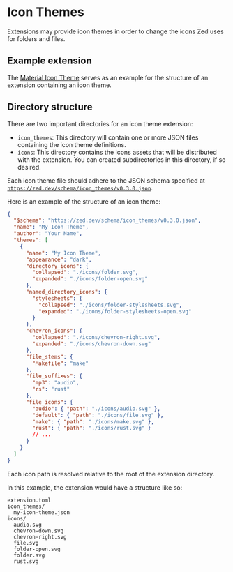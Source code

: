 # Icon Themes

Extensions may provide icon themes in order to change the icons Zed uses for folders and files.

## Example extension

The [Material Icon Theme](https://github.com/zed-extensions/material-icon-theme) serves as an example for the structure of an extension containing an icon theme.

## Directory structure

There are two important directories for an icon theme extension:

- `icon_themes`: This directory will contain one or more JSON files containing the icon theme definitions.
- `icons`: This directory contains the icons assets that will be distributed with the extension. You can created subdirectories in this directory, if so desired.

Each icon theme file should adhere to the JSON schema specified at [`https://zed.dev/schema/icon_themes/v0.3.0.json`](https://zed.dev/schema/icon_themes/v0.3.0.json).

Here is an example of the structure of an icon theme:

```json [icon-theme]
{
  "$schema": "https://zed.dev/schema/icon_themes/v0.3.0.json",
  "name": "My Icon Theme",
  "author": "Your Name",
  "themes": [
    {
      "name": "My Icon Theme",
      "appearance": "dark",
      "directory_icons": {
        "collapsed": "./icons/folder.svg",
        "expanded": "./icons/folder-open.svg"
      },
      "named_directory_icons": {
        "stylesheets": {
          "collapsed": "./icons/folder-stylesheets.svg",
          "expanded": "./icons/folder-stylesheets-open.svg"
        }
      },
      "chevron_icons": {
        "collapsed": "./icons/chevron-right.svg",
        "expanded": "./icons/chevron-down.svg"
      },
      "file_stems": {
        "Makefile": "make"
      },
      "file_suffixes": {
        "mp3": "audio",
        "rs": "rust"
      },
      "file_icons": {
        "audio": { "path": "./icons/audio.svg" },
        "default": { "path": "./icons/file.svg" },
        "make": { "path": "./icons/make.svg" },
        "rust": { "path": "./icons/rust.svg" }
        // ...
      }
    }
  ]
}
```

Each icon path is resolved relative to the root of the extension directory.

In this example, the extension would have a structure like so:

```
extension.toml
icon_themes/
  my-icon-theme.json
icons/
  audio.svg
  chevron-down.svg
  chevron-right.svg
  file.svg
  folder-open.svg
  folder.svg
  rust.svg
```
